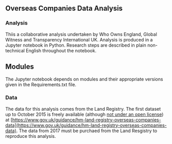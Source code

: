 ## Overseas Companies Data Analysis

### Analysis

Thiis a collaborative analysis undertaken by Who Owns England, Global Witness and Transparency International UK. Analysis is produced in a Jupyter notebook in Python. Research steps are described in plain non-technical English throughout the notebook.

## Modules

The Jupyter notebook depends on modules and their appropriate versions given in the Requirements.txt file.

### Data

The data for this analysis comes from the Land Registry. The first dataset up to October 2015 is freely available (although [not under an open license](https://datasets.landregistry.gov.uk/overseas/printable_terms/)) at [https://www.gov.uk/guidance/hm-land-registry-overseas-companies-data](https://www.gov.uk/guidance/hm-land-registry-overseas-companies-data). The data from 2017 must be purchaed from the Land Resgistry to reproduce this analysis.